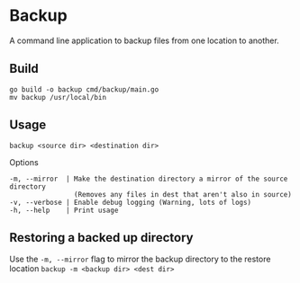 # Backup

A command line application to backup files from one location to another.

## Build

```
go build -o backup cmd/backup/main.go
mv backup /usr/local/bin
```

## Usage

`backup <source dir> <destination dir>`

Options
```
-m, --mirror  | Make the destination directory a mirror of the source directory 
                (Removes any files in dest that aren't also in source)
-v, --verbose | Enable debug logging (Warning, lots of logs)
-h, --help    | Print usage
```

## Restoring a backed up directory

Use the `-m, --mirror` flag to mirror the backup directory to the restore location
`backup -m <backup dir> <dest dir>`